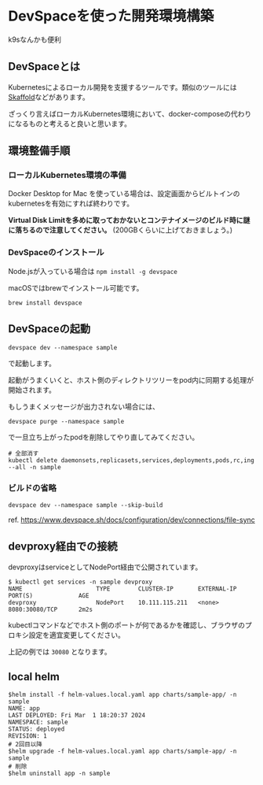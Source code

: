 # DevSpaceを使った開発環境構築

k9sなんかも便利

## DevSpaceとは

Kubernetesによるローカル開発を支援するツールです。類似のツールには[Skaffold](https://skaffold.dev/)などがあります。

ざっくり言えばローカルKubernetes環境において、docker-composeの代わりになるものと考えると良いと思います。

## 環境整備手順

### ローカルKubernetes環境の準備

Docker Desktop for Mac を使っている場合は、設定画面からビルトインのkubernetesを有効にすれば終わりです。

**Virtual Disk Limitを多めに取っておかないとコンテナイメージのビルド時に謎に落ちるので注意してください。** (200GBくらいに上げておきましょう。)


### DevSpaceのインストール

Node.jsが入っている場合は `npm install -g devspace`

macOSではbrewでインストール可能です。

```
brew install devspace
```

## DevSpaceの起動

```
devspace dev --namespace sample
```

で起動します。

起動がうまくいくと、ホスト側のディレクトリツリーをpod内に同期する処理が開始されます。

もしうまくメッセージが出力されない場合には、

```
devspace purge --namespace sample
```

で一旦立ち上がったpodを削除してやり直してみてください。

```
# 全部消す
kubectl delete daemonsets,replicasets,services,deployments,pods,rc,ing --all -n sample
```

### ビルドの省略

```
devspace dev --namespace sample --skip-build
```

ref. https://www.devspace.sh/docs/configuration/dev/connections/file-sync

## devproxy経由での接続

devproxyはserviceとしてNodePort経由で公開されています。

```
$ kubectl get services -n sample devproxy
NAME                     TYPE        CLUSTER-IP       EXTERNAL-IP   PORT(S)             AGE
devproxy                 NodePort    10.111.115.211   <none>        8080:30080/TCP      2m2s
```

kubectlコマンドなどでホスト側のポートが何であるかを確認し、ブラウザのプロキシ設定を適宜変更してください。

上記の例では `30080` となります。

## local helm

```
$helm install -f helm-values.local.yaml app charts/sample-app/ -n sample
NAME: app
LAST DEPLOYED: Fri Mar  1 18:20:37 2024
NAMESPACE: sample
STATUS: deployed
REVISION: 1
# 2回目以降
$helm upgrade -f helm-values.local.yaml app charts/sample-app/ -n sample
# 削除
$helm uninstall app -n sample
```
